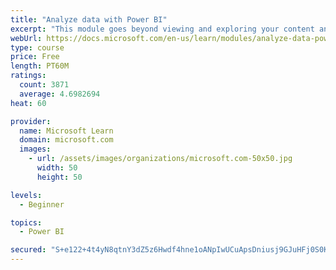```yaml
---
title: "Analyze data with Power BI"
excerpt: "This module goes beyond viewing and exploring your content and explains how to interact with it by working with reports and dashboards to uncover and share new business insights."
webUrl: https://docs.microsoft.com/en-us/learn/modules/analyze-data-power-bi/
type: course
price: Free
length: PT60M
ratings:
  count: 3871
  average: 4.6982694
heat: 60

provider:
  name: Microsoft Learn
  domain: microsoft.com
  images:
    - url: /assets/images/organizations/microsoft.com-50x50.jpg
      width: 50
      height: 50

levels:
  - Beginner

topics:
  - Power BI

secured: "S+e122+4t4yN8qtnY3dZ5z6Hwdf4hne1oANpIwUCuApsDniusj9GJuHFj0S0K5o5qA2IshJ83OIyWdYfsHqaXJFjNdj9nDF2pJaavzBWBLJMRw1Tfgm/R1zboJRT2TT9s2uMI0HCAFD4VxeDiHLnDCECNAvgJ8vTDwMasncXjPgAlSt++jNE+GANk52ezsYbTtliSQMbQnxBkzC6/BUbNwRLFsC2hCI01u1hJ8Cn8II7mde+dz3erUShqpA72J3WyNxS6siM3X2ZcWJa9rW7agzsVCCSdH16zdBTCRat3au5svOLlr+E+pH5V+z1aIOeT5zh3mhFsJmJKt4bRVaefiwgDHZsgMWWg32nXEo9d2XWkv/bVIJj7otbL8xu32F55oM5xdqWZSkkogJDua9N7w==;foSSsITiF6cQ4mv0AyLdWA=="
---
```


